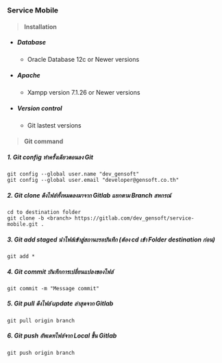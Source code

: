 ### Service Mobile

> #### Installation

* ##### Database

    * Oracle Database 12c or Newer versions


* ##### Apache

    * Xampp version 7.1.26 or Newer versions

* ##### Version control

    * Git lastest versions

> #### Git command

##### 1. Git config ทำครั้งเดียวตอนลง Git
    git config --global user.name "dev_gensoft"
    git config --global user.email "developer@gensoft.co.th"

##### 2. Git clone ดึงไฟล์ทั้งหมดลงมาจาก Gitlab แยกตาม Branch สหกรณ์
    cd to destination folder
    git clone -b <branch> https://gitlab.com/dev_gensoft/service-mobile.git .

##### 3. Git add staged นำไฟล์เข้าสู่สถานะรอบันทึก (ต้อง cd เข้า Folder destination ก่อน)
    git add *

##### 4. Git commit บันทึกการเปลี่ยนแปลงของไฟล์
    git commit -m "Message commit"

##### 5. Git pull ดึงไฟล์ update ล่าสุดจาก Gitlab
    git pull origin branch

##### 6. Git push อัพเดทไฟล์จาก Local ขึ้น Gitlab
    git push origin branch


